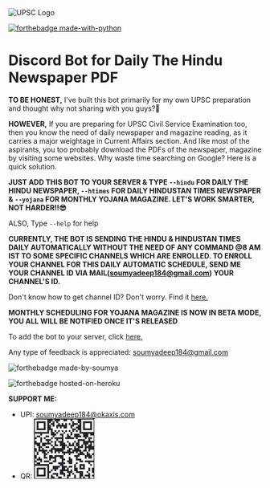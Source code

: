 <img src="https://github.com/imsoumya18/newspaper_bot/blob/main/assets/UPSC.jpg" alt="UPSC Logo" width="1000" height="370">

[![forthebadge made-with-python](http://ForTheBadge.com/images/badges/made-with-python.svg)](https://www.python.org/)

# Discord Bot for Daily The Hindu Newspaper PDF

**TO BE HONEST,**
I've built this bot primarily for my own UPSC preparation and thought why not sharing with you guys?🤔

**HOWEVER,**
If you are preparing for UPSC Civil Service Examination too, then you know the need of daily newspaper and magazine reading, as it carries a major weightage in Current Affairs section. And like most of the aspirants, you too probably download the PDFs of the newspaper, magazine by visiting some websites. Why waste time searching on Google? Here is a quick solution.

**JUST ADD THIS BOT TO YOUR SERVER & TYPE `--hindu` FOR DAILY THE HINDU NEWSPAPER, `--htimes` FOR DAILY HINDUSTAN TIMES NEWSPAPER & `--yojana` FOR MONTHLY YOJANA MAGAZINE. LET'S WORK SMARTER, NOT HARDER!!😎**

ALSO, Type `--help` for help

**CURRENTLY, THE BOT IS SENDING THE HINDU & HINDUSTAN TIMES DAILY AUTOMATICALLY WITHOUT THE NEED OF ANY COMMAND @8 AM IST TO SOME SPECIFIC CHANNELS WHICH ARE ENROLLED. TO ENROLL YOUR CHANNEL FOR THIS DAILY AUTOMATIC SCHEDULE, SEND ME YOUR CHANNEL ID VIA MAIL(soumyadeep184@gmail.com) YOUR CHANNEL'S ID.**

Don't know how to get channel ID? Don't worry. Find it [here.](https://support.discord.com/hc/en-us/articles/206346498-Where-can-I-find-my-User-Server-Message-ID-)

**MONTHLY SCHEDULING FOR YOJANA MAGAZINE IS NOW IN BETA MODE, YOU ALL WILL BE NOTIFIED ONCE IT'S RELEASED**

To add the bot to your server, click [here.](https://discord.com/api/oauth2/authorize?client_id=842376092505473074&permissions=2148005952&scope=bot)

Any type of feedback is appreciated: soumyadeep184@gmail.com

![forthebadge made-by-soumya](https://img.shields.io/badge/CREATED_BY-SOUMYA-blue)

![forthebadge hosted-on-heroku](https://img.shields.io/badge/HOSTED_ON-HEROKU-brightgreen)

 **SUPPORT ME:**
 - UPI: soumyadeep184@okaxis.com
 - QR: <img src="https://github.com/imsoumya18/cv/blob/master/images/UPI.jpg" height="120" width="120" style="border-left: 130px">
